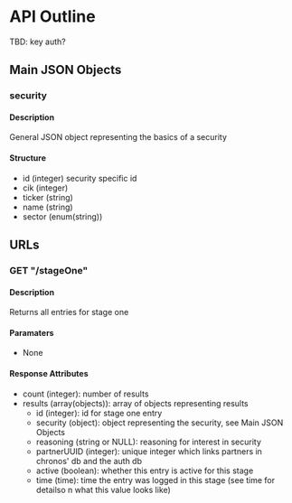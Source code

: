 # API Outline
TBD: key auth?

## Main JSON Objects
### security
#### Description
General JSON object representing the basics of a security

#### Structure
- id (integer) security specific id
- cik (integer)
- ticker (string)
- name (string)
- sector (enum(string))


## URLs
### GET "/stageOne"
#### Description
Returns all entries for stage one

#### Paramaters
- None

#### Response Attributes
- count (integer): number of results
- results (array(objects)): array of objects representing results
    - id (integer): id for stage one entry
    - security (object): object representing the security, see Main JSON Objects
    - reasoning (string or NULL): reasoning for interest in security
    - partnerUUID (integer): unique integer which links partners in chronos' db and the auth db
    - active (boolean): whether this entry is active for this stage
    - time (time): time the entry was logged in this stage (see time for detailso n what this value looks like)
